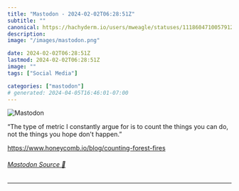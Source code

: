 ```yaml
---
title: "Mastodon - 2024-02-02T06:28:51Z"
subtitle: ""
canonical: https://hachyderm.io/users/mweagle/statuses/111860471005791295
description:
image: "/images/mastodon.png"

date: 2024-02-02T06:28:51Z
lastmod: 2024-02-02T06:28:51Z
image: ""
tags: ["Social Media"]

categories: ["mastodon"]
# generated: 2024-04-05T16:46:01-07:00
---
```

![Mastodon](/images/mastodon.png)

<p>“The type of metric I constantly argue for is to count the things you can do, not the things you hope don&#39;t happen.”</p><p><a href="https://www.honeycomb.io/blog/counting-forest-fires" target="_blank" rel="nofollow noopener noreferrer" translate="no"><span class="invisible">https://www.</span><span class="ellipsis">honeycomb.io/blog/counting-for</span><span class="invisible">est-fires</span></a></p>


###### [Mastodon Source 🐘](https://hachyderm.io/@mweagle/111860471005791295)

___
